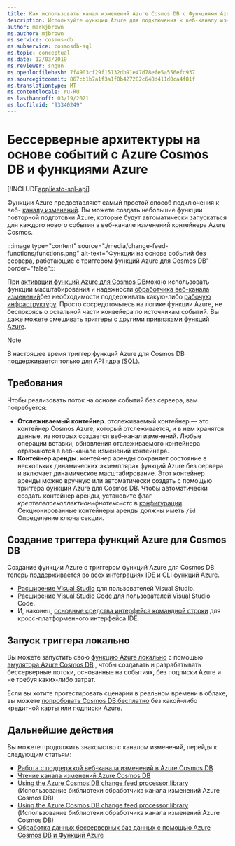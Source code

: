 ```yaml
---
title: Как использовать канал изменений Azure Cosmos DB с Функциями Azure
description: Используйте функции Azure для подключения к веб-каналу изменений Azure Cosmos DB. Позже вы сможете создавать реактивные функции Azure, активируемые при каждом новом событии.
author: markjbrown
ms.author: mjbrown
ms.service: cosmos-db
ms.subservice: cosmosdb-sql
ms.topic: conceptual
ms.date: 12/03/2019
ms.reviewer: sngun
ms.openlocfilehash: 7f4903cf29f15132db91e47d78efe5a556efd937
ms.sourcegitcommit: 867cb1b7a1f3a1f0b427282c648d411d0ca4f81f
ms.translationtype: MT
ms.contentlocale: ru-RU
ms.lasthandoff: 03/19/2021
ms.locfileid: "93340249"
---
```

# <a name="serverless-event-based-architectures-with-azure-cosmos-db-and-azure-functions"></a>Бессерверные архитектуры на основе событий с Azure Cosmos DB и функциями Azure
[!INCLUDE[appliesto-sql-api](includes/appliesto-sql-api.md)]

Функции Azure предоставляют самый простой способ подключения к веб- [каналу изменений](change-feed.md). Вы можете создать небольшие функции повторной подготовки Azure, которые будут автоматически запускаться для каждого нового события в веб-канале изменений контейнера Azure Cosmos.

:::image type="content" source="./media/change-feed-functions/functions.png" alt-text="Функции на основе событий без сервера, работающие с триггером функций Azure для Cosmos DB" border="false":::

При [активации функций Azure для Cosmos DB](../azure-functions/functions-bindings-cosmosdb-v2-trigger.md)можно использовать функции масштабирования и надежности [обработчика веб-канала изменений](./change-feed-processor.md)без необходимости поддерживать какую-либо [рабочую инфраструктуру](./change-feed-processor.md). Просто сосредоточьтесь на логике функции Azure, не беспокоясь о остальной части конвейера по источникам событий. Вы даже можете смешивать триггеры с другими [привязками функций Azure](../azure-functions/functions-triggers-bindings.md#supported-bindings).

> [!NOTE]
> В настоящее время триггер функций Azure для Cosmos DB поддерживается только для API ядра (SQL).

## <a name="requirements"></a>Требования

Чтобы реализовать поток на основе событий без сервера, вам потребуется:

* **Отслеживаемый контейнер**. отслеживаемый контейнер — это контейнер Cosmos Azure, который отслеживается, и в нем хранятся данные, из которых создается веб-канал изменений. Любые операции вставки, обновления отслеживаемого контейнера отражаются в веб-канале изменений контейнера.
* **Контейнер аренды**. контейнер аренды сохраняет состояние в нескольких динамических экземплярах функций Azure без сервера и включает динамическое масштабирование. Этот контейнер аренды можно вручную или автоматически создать с помощью триггера функций Azure для Cosmos DB. Чтобы автоматически создать контейнер аренды, установите флаг *креателеасеколлектионифнотексистс* в [конфигурации](../azure-functions/functions-bindings-cosmosdb-v2-trigger.md#configuration). Секционированные контейнеры аренды должны иметь `/id` Определение ключа секции.

## <a name="create-your-azure-functions-trigger-for-cosmos-db"></a>Создание триггера функций Azure для Cosmos DB

Создание функции Azure с триггером функций Azure для Cosmos DB теперь поддерживается во всех интеграциях IDE и CLI функций Azure.

* [Расширение Visual Studio](../azure-functions/functions-develop-vs.md) для пользователей Visual Studio.
* [Расширение Visual Studio Code](/azure/developer/javascript/tutorial-vscode-serverless-node-01) для пользователей Visual Studio Code.
* И, наконец, [основные средства интерфейса командной строки](../azure-functions/functions-run-local.md#create-func) для кросс-платформенного интерфейса IDE.

## <a name="run-your-trigger-locally"></a>Запуск триггера локально

Вы можете запустить свою [функцию Azure локально](../azure-functions/functions-develop-local.md) с помощью [эмулятора Azure Cosmos DB](./local-emulator.md) , чтобы создавать и разрабатывать бессерверные потоки, основанные на событиях, без подписки Azure и не требуя каких-либо затрат.

Если вы хотите протестировать сценарии в реальном времени в облаке, вы можете [попробовать Cosmos DB бесплатно](https://azure.microsoft.com/try/cosmosdb/) без какой-либо кредитной карты или подписки Azure.

## <a name="next-steps"></a>Дальнейшие действия

Вы можете продолжить знакомство с каналом изменений, перейдя к следующим статьям:

* [Работа с поддержкой веб-канала изменений в Azure Cosmos DB](change-feed.md)
* [Чтение канала изменений Azure Cosmos DB](read-change-feed.md)
* [Using the Azure Cosmos DB change feed processor library](change-feed-processor.md) (Использование библиотеки обработчика канала изменений Azure Cosmos DB)
* [Using the Azure Cosmos DB change feed processor library](change-feed-processor.md) (Использование библиотеки обработчика канала изменений Azure Cosmos DB)
* [Обработка данных бессерверных баз данных с помощью Azure Cosmos DB и Функций Azure](serverless-computing-database.md)
